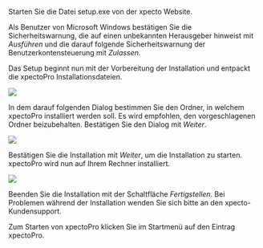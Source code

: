 Starten Sie die Datei setup.exe von der xpecto Website.

Als Benutzer von Microsoft Windows bestätigen Sie die Sicherheitswarnung, die auf einen unbekannten Herausgeber hinweist mit	*Ausführen* und die darauf folgende Sicherheitswarnung der Benutzerkontensteuerung mit *Zulassen.*

Das Setup beginnt nun mit der Vorbereitung der Installation und entpackt die xpectoPro Installationsdateien.

![](http://xpecto.github.io/docs/xpecto/Installation/Installation_der_Software/Setup.png)


In dem darauf folgenden Dialog bestimmen Sie den Ordner, in welchem  xpectoPro installiert werden soll. Es wird empfohlen, den vorgeschlagenen Ordner beizubehalten.  Bestätigen Sie den Dialog mit *Weiter*.

![](http://xpecto.github.io/docs/xpecto/Installation/Installation_der_Software/Setup_Folder.png)


Bestätigen Sie die Installation mit *Weiter*, um die Installation zu starten. xpectoPro wird nun auf Ihrem Rechner installiert. 

![](http://xpecto.github.io/docs/xpecto/Installation/Installation_der_Software/Setup2.png)


Beenden Sie die Installation mit der Schaltfläche *Fertigstellen.* Bei Problemen während der Installation wenden Sie sich bitte an den xpecto-Kundensupport.

Zum Starten von xpectoPro klicken Sie im Startmenü auf den Eintrag xpectoPro.

